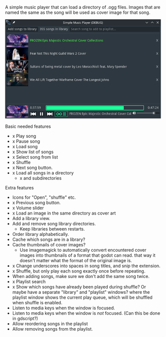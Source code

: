 A simple music player that can load a directory of .ogg files. Images that are named the same as the song will be used as cover image for that song.

![Screenshot](screenshots/screenshot.png)

Basic needed features
- x Play song
- x Pause song
- x Load song
- x Show list of songs
- x Select song from list
- x Shuffle
- x Next song button.
- x Load all songs in a directory
  - x and subdirectories

Extra features
- Icons for "Open", "shuffle" etc.
- x Previous song button.
- x Volume slider
- x Load an image in the same directory as cover art
- Add a library view.
- Add and remove song library directories.
	- Keep libraries between restarts.
- Order library alphabetically.
- Cache which songs are in a library?
- Cache thumbnails of cover images?
  - Use imagemagick to automatically convert encountered cover images into thumbnails of a format that godot can read.
    that way it doesn't matter what the format of the original image is.
- x Change underscores into spaces in song titles, and snip the extension.
- x Shuffle, but only play each song exactly once before repeating.
- When adding songs, make sure we don't add the same song twice.
- x Playlist search
- x Show which songs have already been played during shuffle? Or maybe have a separate "library" and "playlist" windows?
  where the playlist window shows the current play queue, which will be shuffled when shuffle is enabled.
- Listen to media keys when the window is focused.
- Listen to media keys when the window is _not_ focused. (Can this be done in gdscript?)
- Allow reordering songs in the playlist
- Allow removing songs from the playlist.
